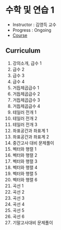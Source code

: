 ﻿# 수학 및 연습 1

- Instructor : 김영득 교수
- Progress : Ongoing
- [Course](http://etl.snu.ac.kr/local/ubonline/course_view.php?id=153331&returnurl=L2xvY2FsL3Vib25saW5lL2luZGV4LnBocD9zZWFyY2h0eXBlPTEma2V5d29yZD0lRUMlODglOTglRUQlOTUlOTkrJUVCJUIwJThGKyVFQyU5NyVCMCVFQyU4QSVCNQ==)

## Curriculum

1. 강의소개, 급수 1
2. 급수 2
3. 급수 3
4. 급수 4
5. 거듭제곱급수 1
6. 거듭제곱급수 2
7. 거듭제곱급수 3
8. 거듭제곱급수 4
9. 테일러 전개 1
10. 테일러 전개 2
11. 테일러 전개 3
12. 좌표공간과 좌표계 1
13. 좌표공간과 좌표계 2
14. 중간고사 대비 문제풀이
15. 벡터와 행렬 1
16. 벡터와 행렬 2
17. 벡터와 행렬 3
18. 벡터와 행렬 4
19. 벡터와 행렬 5
20. 벡터와 행렬 6
21. 곡선 1
22. 곡선 2
23. 곡선 3
24. 곡선 4
25. 곡선 5
26. 곡선 6
27. 기말고사대비 문제풀이